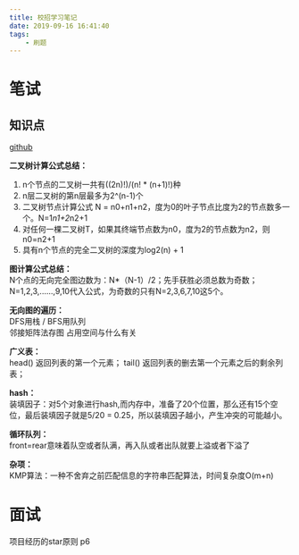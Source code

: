 ```yaml
---
title: 校招学习笔记
date: 2019-09-16 16:41:40
tags: 
    - 刷题
---
```


# 笔试

## 知识点

[github](https://github.com/huihut/interview)

**二叉树计算公式总结：**  
1. n个节点的二叉树一共有((2n)!)/(n! * (n+1)!)种
2. n层二叉树的第n层最多为2^(n-1)个
3. 二叉树节点计算公式 N = n0+n1+n2，度为0的叶子节点比度为2的节点数多一个。N=1*n1+2*n2+1
4. 对任何一棵二叉树T，如果其终端节点数为n0，度为2的节点数为n2，则n0=n2+1
5. 具有n个节点的完全二叉树的深度为log2(n) + 1

**图计算公式总结：**  
N个点的无向完全图边数为：N*（N-1）/2；先手获胜必须总数为奇数；
N=1,2,3,......,9,10代入公式，为奇数的只有N=2,3,6,7,10这5个。

**无向图的遍历：**  
DFS用栈 / BFS用队列  
邻接矩阵法存图 占用空间与什么有关  

**广义表：**  
head() 返回列表的第一个元素；
tail() 返回列表的删去第一个元素之后的剩余列表；  

**hash：**  
装填因子：对5个对象进行hash,而内存中，准备了20个位置，那么还有15个空位，最后装填因子就是5/20 = 0.25，所以装填因子越小，产生冲突的可能越小。  

**循环队列：**  
front=rear意味着队空或者队满，再入队或者出队就要上溢或者下溢了  

**杂项：**  
KMP算法：一种不舍弃之前匹配信息的字符串匹配算法，时间复杂度O(m+n)  

# 面试

项目经历的star原则 p6  
